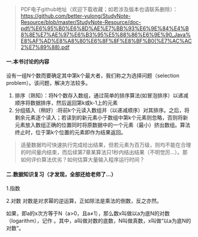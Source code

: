 >PDF电子github地址（欢迎下载收藏；如若涉及版本也请联系删除）：https://github.com/better-yulong/StudyNote-Resource/blob/master/StudyNote-Resource/doc-pdf/%E6%95%B0%E6%8D%AE%E7%BB%93%E6%9E%84%E4%B8%8E%E7%AE%97%E6%B3%95%E5%88%86%E6%9E%90_Java%E8%AF%AD%E8%A8%80%E6%8F%8F%E8%BF%B0(%E7%AC%AC2%E7%89%88).pdf

#### 一.本书讨论的内容
设有一组N个数而要确定其中第k个最大者，我们称之为选择问题（selection problem）。该问题，解决方法较多。
1. 排序（熟知）：将N个数存入数组，通过简单的排序算法(如冒泡排序）以递减顺序将数据排序，然后返回第k或k-1上的元素
2. 分组插入（稍好）:将前k个元读入数组并（以递减顺序）对其排序。之后，将剩余元素逐个读入；若读到的新元素小于数组中第k个元素则忽略，否则将新元素放入数组正确的位置同时将原数据中的一个元素（最小）挤出数组。算法终止时，位于第k个位置的元素即作为结果返回。
> 适量数据均可快速执行完成给出结果，但若元素为百万级，则均不能在合理的时间量内结束，而后续第7章某算法只1秒内结出结果（不明觉厉...）。那如何评价算法优劣？如何估算大量输入程序运行时间？

#### 二.数据知识复习（才发现，全部还给老师了...）
1.指数

2.对数
对数是对求幂的逆运算，正如除法是乘法的倒数，反之亦然。

如果，即a的x次方等于N（a>0，且a≠1），那么数x叫做以a为底N的对数（logarithm），记作  。其中，a叫做对数的底数，N叫做真数，x叫做“以a为底N的对数”。